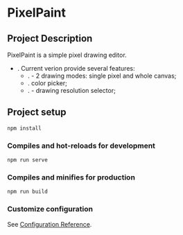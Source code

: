 # PixelPaint

## Project Description
PixelPaint is a simple pixel drawing editor.
* . Current verion provide several features:
  * . - 2 drawing modes: single pixel and whole canvas;
  * . color picker;
  * . - drawing resolution selector;
   

## Project setup
```
npm install
```

### Compiles and hot-reloads for development
```
npm run serve
```

### Compiles and minifies for production
```
npm run build
```

### Customize configuration
See [Configuration Reference](https://cli.vuejs.org/config/).
